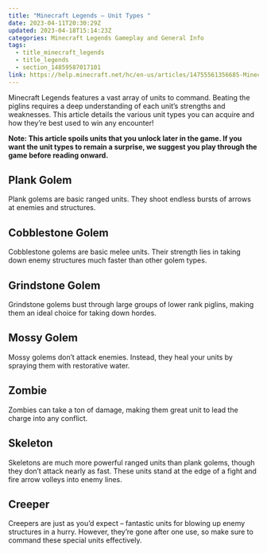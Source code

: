 ```yaml
---
title: "Minecraft Legends – Unit Types "
date: 2023-04-11T20:30:29Z
updated: 2023-04-18T15:14:23Z
categories: Minecraft Legends Gameplay and General Info
tags:
  - title_minecraft_legends
  - title_legends
  - section_14859587017101
link: https://help.minecraft.net/hc/en-us/articles/14755561356685-Minecraft-Legends-Unit-Types-
---
```


Minecraft Legends features a vast array of units to command. Beating the piglins requires a deep understanding of each unit’s strengths and weaknesses. This article details the various unit types you can acquire and how they’re best used to win any encounter!

**Note: This article spoils units that you unlock later in the game. If you want the unit types to remain a surprise, we suggest you play through the game before reading onward.**

## Plank Golem

Plank golems are basic ranged units. They shoot endless bursts of arrows at enemies and structures.

## Cobblestone Golem

Cobblestone golems are basic melee units. Their strength lies in taking down enemy structures much faster than other golem types.

## Grindstone Golem

Grindstone golems bust through large groups of lower rank piglins, making them an ideal choice for taking down hordes.

## Mossy Golem

Mossy golems don’t attack enemies. Instead, they heal your units by spraying them with restorative water.

## Zombie

Zombies can take a ton of damage, making them great unit to lead the charge into any conflict.

## Skeleton

Skeletons are much more powerful ranged units than plank golems, though they don’t attack nearly as fast. These units stand at the edge of a fight and fire arrow volleys into enemy lines. 

## Creeper

Creepers are just as you’d expect – fantastic units for blowing up enemy structures in a hurry. However, they’re gone after one use, so make sure to command these special units effectively.
